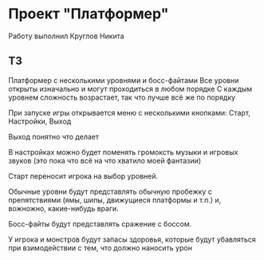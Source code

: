 # Проект "Платформер"
Работу выполнил Круглов Никита
## ТЗ
Платформер с несколькими уровнями и босс-файтами
Все уровни открыты изначально и могут проходиться в любом порядке
С каждым уровнем сложность возрастает, так что лучше всё же по порядку

При запуске игры открывается меню с несколькими кнопками: Старт, Настройки, Выход 

Выход понятно что делает

В настройках можно будет поменять громоксть музыки и игровых звуков (это пока что всё на что хватило моей фантазии)

Старт переносит игрока на выбор уровней. 

Обычные уровни будут представлять обычную пробежку с препятствиями (ямы, шипы, движущиеся платформы и т.п.) и, вожножно, 
какие-нибудь враги. 

Босс-файты будут представлять сражение с боссом. 

У игрока и монстров будут запасы здоровья, которые будут убавляться при взимодействии с тем, что должно наносить урон
